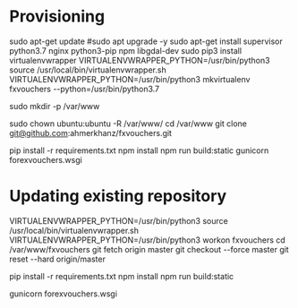 
# Provisioning
sudo apt-get update
#sudo apt upgrade -y
sudo apt-get install supervisor python3.7 nginx python3-pip npm libgdal-dev
sudo pip3 install virtualenvwrapper
VIRTUALENVWRAPPER_PYTHON=/usr/bin/python3 source /usr/local/bin/virtualenvwrapper.sh
VIRTUALENVWRAPPER_PYTHON=/usr/bin/python3 mkvirtualenv fxvouchers --python=/usr/bin/python3.7

sudo mkdir -p /var/www

sudo chown ubuntu:ubuntu -R /var/www/
cd /var/www
git clone git@github.com:ahmerkhanz/fxvouchers.git

pip install -r requirements.txt
npm install
npm run build:static
gunicorn forexvouchers.wsgi


# Updating existing repository
VIRTUALENVWRAPPER_PYTHON=/usr/bin/python3 source /usr/local/bin/virtualenvwrapper.sh
VIRTUALENVWRAPPER_PYTHON=/usr/bin/python3 workon fxvouchers
cd /var/www/fxvouchers
git fetch origin master
git checkout --force master
git reset --hard origin/master

pip install -r requirements.txt
npm install
npm run build:static

gunicorn forexvouchers.wsgi


